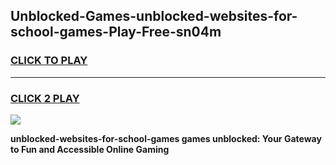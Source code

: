 
## Unblocked-Games-unblocked-websites-for-school-games-Play-Free-sn04m
<h3>
<a href="https://premium76.site?title=unblocked-websites-for-school-games&ref=24M">CLICK TO PLAY</a></h3>
<hr>

<h3>
<a href="https://premium76.site?title=unblocked-websites-for-school-games&ref=24M">CLICK 2 PLAY</a>
  
</h3>

<a href="https://premium76.site?title=unblocked-websites-for-school-games&ref=24M"><img src="https://clearcache.store/games.png"></a>


**unblocked-websites-for-school-games games unblocked: Your Gateway to Fun and Accessible Online Gaming**
